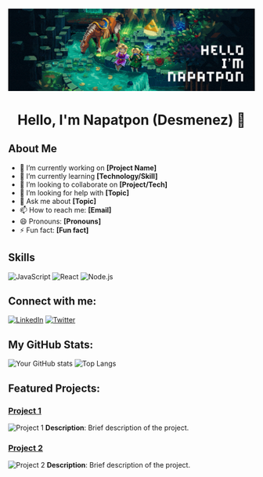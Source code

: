 ![Banner](https://github.com/Desmenez/Desmenez/blob/main/banner.gif)

<div align="center">
  <h1>Hello, I'm Napatpon (Desmenez) 👋</h1>
</div>

## About Me
- 🔭 I’m currently working on **[Project Name]**
- 🌱 I’m currently learning **[Technology/Skill]**
- 👯 I’m looking to collaborate on **[Project/Tech]**
- 🤔 I’m looking for help with **[Topic]**
- 💬 Ask me about **[Topic]**
- 📫 How to reach me: **[Email]**
- 😄 Pronouns: **[Pronouns]**
- ⚡ Fun fact: **[Fun fact]**

## Skills
![JavaScript](https://img.shields.io/badge/-JavaScript-black?style=flat-square&logo=javascript)
![React](https://img.shields.io/badge/-React-black?style=flat-square&logo=react)
![Node.js](https://img.shields.io/badge/-Node.js-black?style=flat-square&logo=node.js)

## Connect with me:
[![LinkedIn](https://img.shields.io/badge/-LinkedIn-blue)](https://linkedin.com/in/your-profile)
[![Twitter](https://img.shields.io/badge/-Twitter-blue)](https://twitter.com/your-profile)

## My GitHub Stats:
![Your GitHub stats](https://github-readme-stats.vercel.app/api?username=Desmenez&show_icons=true)
![Top Langs](https://github-readme-stats.vercel.app/api/top-langs/?username=Desmenez&layout=compact)

## Featured Projects:
### [Project 1](https://github.com/Desmenez/project1)
![Project 1](https://example.com/your-project1-image.png)
**Description**: Brief description of the project.

### [Project 2](https://github.com/Desmenez/project2)
![Project 2](https://example.com/your-project2-image.png)
**Description**: Brief description of the project.
